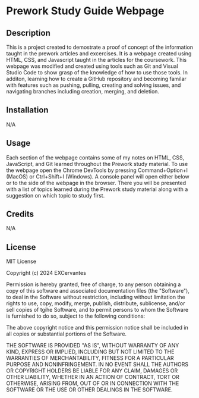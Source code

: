 # Prework Study Guide Webpage

## Description

This is a project created to demostrate a proof of concept of the information taught in the prework articles and excercises. It is a webpage created using HTML, CSS, and Javascript taught in the articles for the coursework. This webpage was modified and created using tools such as Git and Visual Studio Code to show grasp of the knowledge of how to use those tools. In additon, learning how to create a GitHub repository and becoming familar with features such as pushing, pulling, creating and solving issues, and navigating branches including creation, merging, and deletion.


## Installation

N/A

## Usage

Each section of the webpage contains some of my notes on HTML, CSS, JavaScript, and Git learned throughout the Prework study material. To use the webpage open the Chrome DevTools by pressing Command+Option+I (MacOS) or Ctrl+Shift+I (Windows). A console panel will open either below or to the side of the webpage in the browser. There you will be presented with a list of topics learned during the Prework study material along with a suggestion on which topic to study first.

## Credits

N/A

## License

MIT License

Copyright (c) 2024 EXCervantes

Permission is hereby granted, free of charge, to any person obtaining a copy
of this software and associated documentation files (the "Software"), to deal
in the Software without restriction, including without limitation the rights
to use, copy, modify, merge, publish, distribute, sublicense, and/or sell
copies of tgihe Software, and to permit persons to whom the Software is
furnished to do so, subject to the following conditions:

The above copyright notice and this permission notice shall be included in all
copies or substantial portions of the Software.

THE SOFTWARE IS PROVIDED "AS IS", WITHOUT WARRANTY OF ANY KIND, EXPRESS OR
IMPLIED, INCLUDING BUT NOT LIMITED TO THE WARRANTIES OF MERCHANTABILITY,
FITNESS FOR A PARTICULAR PURPOSE AND NONINFRINGEMENT. IN NO EVENT SHALL THE
AUTHORS OR COPYRIGHT HOLDERS BE LIABLE FOR ANY CLAIM, DAMAGES OR OTHER
LIABILITY, WHETHER IN AN ACTION OF CONTRACT, TORT OR OTHERWISE, ARISING FROM,
OUT OF OR IN CONNECTION WITH THE SOFTWARE OR THE USE OR OTHER DEALINGS IN THE
SOFTWARE.